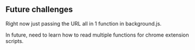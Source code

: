 ## Future challenges

Right now just passing the URL all in 1 function in background.js.

In future, need to learn how to read multiple functions for chrome extension scripts.
